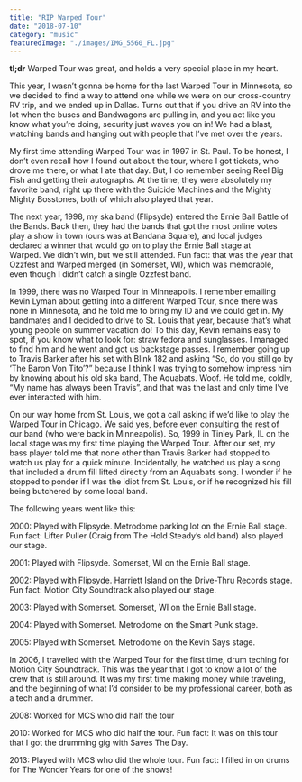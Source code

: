 ```yaml
---
title: "RIP Warped Tour"
date: "2018-07-10"
category: "music"
featuredImage: "./images/IMG_5560_FL.jpg"
---
```


**tl;dr** Warped Tour was great, and holds a very special place in my heart.

This year, I wasn’t gonna be home for the last Warped Tour in Minnesota, so we decided to find a way to attend one while we were on our cross-country RV trip, and we ended up in Dallas. Turns out that if you drive an RV into the lot when the buses and Bandwagons are pulling in, and you act like you know what you’re doing, security just waves you on in! We had a blast, watching bands and hanging out with people that I’ve met over the years.

My first time attending Warped Tour was in 1997 in St. Paul. To be honest, I don’t even recall how I found out about the tour, where I got tickets, who drove me there, or what I ate that day. But, I do remember seeing Reel Big Fish and getting their autographs. At the time, they were absolutely my favorite band, right up there with the Suicide Machines and the Mighty Mighty Bosstones, both of which also played that year.

The next year, 1998, my ska band (Flipsyde) entered the Ernie Ball Battle of the Bands. Back then, they had the bands that got the most online votes play a show in town (ours was at Bandana Square), and local judges declared a winner that would go on to play the Ernie Ball stage at Warped. We didn’t win, but we still attended. Fun fact: that was the year that Ozzfest and Warped merged (in Somerset, WI), which was memorable, even though I didn’t catch a single Ozzfest band.

In 1999, there was no Warped Tour in Minneapolis. I remember emailing Kevin Lyman about getting into a different Warped Tour, since there was none in Minnesota, and he told me to bring my ID and we could get in. My bandmates and I decided to drive to St. Louis that year, because that’s what young people on summer vacation do! To this day, Kevin remains easy to spot, if you know what to look for: straw fedora and sunglasses. I managed to find him and he went and got us backstage passes. I remember going up to Travis Barker after his set with Blink 182 and asking “So, do you still go by ‘The Baron Von Tito’?” because I think I was trying to somehow impress him by knowing about his old ska band, The Aquabats. Woof. He told me, coldly, “My name has always been Travis”, and that was the last and only time I’ve ever interacted with him.

On our way home from St. Louis, we got a call asking if we’d like to play the Warped Tour in Chicago. We said yes, before even consulting the rest of our band (who were back in Minneapolis). So, 1999 in Tinley Park, IL on the local stage was my first time playing the Warped Tour. After our set, my bass player told me that none other than Travis Barker had stopped to watch us play for a quick minute. Incidentally, he watched us play a song that included a drum fill lifted directly from an Aquabats song. I wonder if he stopped to ponder if I was the idiot from St. Louis, or if he recognized his fill being butchered by some local band.

The following years went like this:

2000: Played with Flipsyde. Metrodome parking lot on the Ernie Ball stage. Fun fact: Lifter Puller (Craig from The Hold Steady’s old band) also played our stage.

2001: Played with Flipsyde. Somerset, WI on the Ernie Ball stage.

2002: Played with Flipsyde. Harriett Island on the Drive-Thru Records stage. Fun fact: Motion City Soundtrack also played our stage.

2003: Played with Somerset. Somerset, WI on the Ernie Ball stage.

2004: Played with Somerset. Metrodome on the Smart Punk stage.

2005: Played with Somerset. Metrodome on the Kevin Says stage.

In 2006, I travelled with the Warped Tour for the first time, drum teching for Motion City Soundtrack. This was the year that I got to know a lot of the crew that is still around. It was my first time making money while traveling, and the beginning of what I’d consider to be my professional career, both as a tech and a drummer.

2008: Worked for MCS who did half the tour

2010: Worked for MCS who did half the tour. Fun fact: It was on this tour that I got the drumming gig with Saves The Day.

2013: Played with MCS who did the whole tour. Fun fact: I filled in on drums for The Wonder Years for one of the shows!
